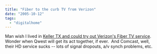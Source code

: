 ```yaml
---
title: "Fiber to the curb TV from Verizon"
date: "2005-10-12"
tags: 
  - "digitalhome"
---
```


Man wish I lived in [Keller TX and could try out Verizon's Fiber TV service](http://www.ehomeupgrade.com/entry/1495/verizon_fios_tv).  Wonder when Qwest will get its act together, if ever.  And Comcast, well, their HD service sucks -- lots of signal dropouts, a/v synch problems, etc.
